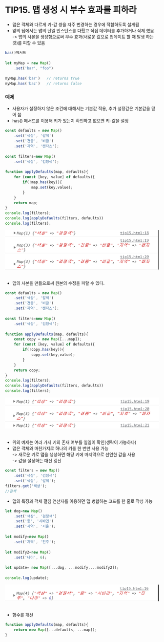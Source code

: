 TIP15. 맵 생성 시 부수 효과를 피하라
=========

- 맵은 객체와 다르게 키-값 쌍을 자주 변경하는 경우에 적합하도록 설계됨
- 앞의 팁에서는 맵의 단일 인스턴스를 다뤘고 직접 데이터를 추가하거나 삭제 했음
<br>-> 맵의 사본을 생성함으로써 부수 효과(새로운 값으로 업데이트 할 때 발생 하는 것)를 피할 수 있음

```javascript
has()메서드

let myMap = new Map()
    .set('bar', "foo")

myMap.has('bar')   // returns true
myMap.has('baz')   // returns false
```


### 예제

- 사용자가 설정하지 않은 조건에 대해서는 기본값 적용, 추가 설정값은 기본값을 덮어 씀
- has() 메서드를 이용해 키가 있는지 확인하고 없으면 키-값을 설정
```javascript
const defaults = new Map()
    .set('색상', '갈색')
    .set('견종', '비글')
    .set('지역', '캔자스');

const filters=new Map()
    .set('색상', '검정색');

function applyDefaults(map, defaults){
    for (const [key, value] of defaults){
        if(!map.has(key)){
            map.set(key,value);
        }
    }
    return map;
}
console.log(filters);
console.log(applyDefaults(filters, defaults))
console.log(filters);
```
<img src="./1.png">

<br>
<br>

- 맵의 사본을 만듦으로써 원본의 수정을 피할 수 있다.
```javascript
const defaults = new Map()
    .set('색상', '갈색')
    .set('견종', '비글')
    .set('지역', '캔자스');

const filters=new Map()
    .set('색상', '검정색');

function applyDefaults(map, defaults){
    const copy = new Map([...map]);
    for (const [key, value] of defaults){
        if(!copy.has(key)){
            copy.set(key,value);
        }
    }
    return copy;
}
console.log(filters);
console.log(applyDefaults(filters, defaults))
console.log(filters);
```

<img src="./2.png">
<br>
<br>

- 위의 예제는 여러 가지 키의 존재 여부를 일일이 확인(생략이 가능하다)
- 맵은 객체와 마찬가지로 하나의 키를 한 번만 사용 가능
<br>-> 새로운 키로 맵을 생성하면 해당 키에 마지막으로 선언한 값을 사용
<br>-> 값을 설정하는 대신 갱신

```javascript
const filters = new Map()
    .set('색상', '검정색')
    .set('색상', '갈색');
filters.get('색상');
//갈색
```

- 맵의 특징과 객체 펼침 연산자를 이용하면 맵 병합하는 코드를 한 줄로 작성 가능
```javascript
let dog=new Map()
    .set('색상', '검정색')
    .set('종', '시바견')
    .set('지역', '서울');

let modify=new Map()
    .set('지역', '진주');

let modify2=new Map()
    .set('나이', 6);

let update= new Map([...dog, ...modify,...modify2]);

console.log(update);
```

<img src="./3.png">
<br>
<br>

- 함수를 개선
```javascript
function applyDefaults(map, defaults){
    return new Map([...defaults, ...map]);
}
```